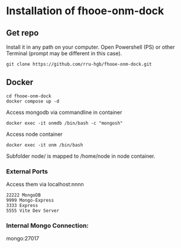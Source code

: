 # Installation of fhooe-onm-dock

## Get repo

Install it in any path on your computer.
Open Powershell (PS) or other Terminal (prompt may be different in this case).

```shell
git clone https://github.com/rru-hgb/fhooe-onm-dock.git
```

## Docker

```shell
cd fhooe-onm-dock
docker compose up -d
```
Access mongodb via commandline in container
```shell
docker exec -it onmdb /bin/bash -c "mongosh"
```
Access node container
```shell
docker exec -it onm /bin/bash
```
Subfolder node/ is mapped to /home/node in node container. 


### External Ports

Access them via localhost:nnnn
```
22222 MongoDB 
9999 Mongo-Express
3333 Express
5555 Vite Dev Server
```

### Internal Mongo Connection:

mongo:27017